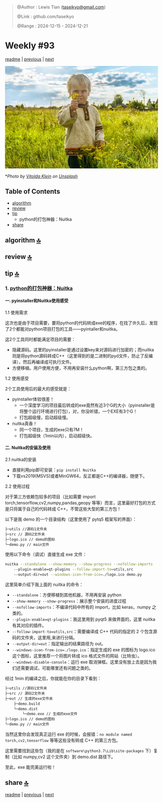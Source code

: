 > @Author  : Lewis Tian (taseikyo@gmail.com)
>
> @Link    : github.com/taseikyo
>
> @Range   : 2024-12-15 - 2024-12-21

# Weekly #93

[readme](../README.md) | [previous](202412W2.md) | [next](202412W4.md)

![](../images/2024/12/vitolda-klein-buCxrpmH3FI-unsplash.jpg "Weekly #93")

\**Photo by [Vitolda Klein](https://unsplash.com/@little_klein) on [Unsplash](https://unsplash.com/photos/boy-in-gray-sweater-standing-on-green-grass-field-during-daytime-buCxrpmH3FI)*

## Table of Contents

- [algorithm](#algorithm-)
- [review](#review-)
- [tip](#tip-)
	- python的打包神器：Nuitka
- [share](#share-)

## algorithm [🔝](#weekly-93)

## review [🔝](#weekly-93)

## tip [🔝](#weekly-93)

### 1. [python的打包神器：Nuitka](https://www.lixiaofei2yy.website/python%E7%9A%84%E6%89%93%E5%8C%85%E7%A5%9E%E5%99%A8nuitka)

#### 一. pyinstaller和Nuitka使用感受

1.1 使用需求

这次也是由于项目需要，要将python的代码转成exe的程序，在找了许久后，发现了2个都能对python项目打包的工具——pyintaller和nuitka。

这2个工具同时都能满足项目的需要：

- 隐藏源码。这里的pyinstaller是通过设置key来对源码进行加密的；而nuitka则是将python源码转成C++（这里得到的是二进制的pyd文件，防止了反编译），然后再编译成可执行文件。
- 方便移植。用户使用方便，不用再安装什么python啊，第三方包之类的。

1.2 使用感受

2个工具使用后的最大的感受就是：

- pyinstaller体验很差！
	- 一个深度学习的项目最后转成的exe竟然有近3个G的大小（pyinstaller是将整个运行环境进行打包），对，你没听错，一个EXE有3个G！
	- 打包超级慢，启动超级慢。
- nuitka真香！
	- 同一个项目，生成的exe只有7M！
	- 打包超级快（1min以内），启动超级快。

#### 二. Nuitka的安装及使用

2.1 nuitka的安装

- 直接利用pip即可安装：`pip install Nuitka`
- 下载vs2019(MSVS)或者MinGW64，反正都是C++的编译器，随便下。

2.2 使用过程

对于第三方依赖包较多的项目（比如需要 import torch,tensorflow,cv2,numpy,pandas,geopy 等等）而言，这里最好打包的方式是只将属于自己的代码转成 C++，不管这些大型的第三方包！

以下是我 demo 的一个目录结构（这里使用了 pytq5 框架写的界面）：

```BASH
├─utils //源码1文件夹
├─src // 源码2文件夹
├─logo.ico // demo的图标
└─demo.py // main文件
```

使用以下命令（调试）直接生成 exe 文件：

```BASH
nuitka --standalone --show-memory --show-progress --nofollow-imports 
	--plugin-enable=qt-plugins --follow-import-to=utils,src 
	--output-dir=out --windows-icon-from-ico=./logo.ico demo.py
```

这里简单介绍下我上面的 nuitka 的命令：

- `--standalone`：方便移植到其他机器，不用再安装 python
- `--show-memory --show-progress`：展示整个安装的进度过程
- `--nofollow-imports`：不编译代码中所有的 import，比如 keras，numpy 之类的。
- `--plugin-enable=qt-plugins`：我这里用到 pyqt5 来做界面的，这里 nuitka 有其对应的插件。
- `--follow-import-to=utils,src`：需要编译成 C++ 代码的指定的 2 个包含源码的文件夹，这里用,来进行分隔。
- `--output-dir=out`：指定输出的结果路径为 out。
- `--windows-icon-from-ico=./logo.ico`：指定生成的 exe 的图标为 logo.ico 这个图标，这里推荐一个将图片转成 ico 格式文件的网站（比特虫）。
- `--windows-disable-console`：运行 exe 取消弹框。这里没有放上去是因为我们还需要调试，可能哪里还有问题之类的。

经过 1min 的编译之后，你就能在你的目录下看到：

```bash
├─utils //源码1文件夹
├─src // 源码2文件夹
├─out // 生成的exe文件夹
    ├─demo.build 
    └─demo.dist
		└─demo.exe // 生成的exe文件
├─logo.ico // demo的图标
└─demo.py // main文件
```

当然这里你会发现真正运行 exe 的时候，会报错：`no module named torch,cv2,tensorflow` 等等这些没有转成 C++ 的第三方包。

这里需要找到这些包（我的是在 `software\python3.7\Lib\site-packages` 下）复制（比如 numpy,cv2 这个文件夹）到 demo.dist 路径下。

至此，exe 能完美运行啦！

## share [🔝](#weekly-93)

[readme](../README.md) | [previous](202412W2.md) | [next](202412W4.md)

